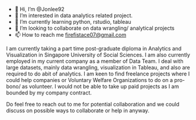 - 👋 Hi, I’m @Jonlee92
- 👀 I’m interested in data analytics related project. 
- 🌱 I’m currently learning python, rstudio, tableau
- 💞️ I’m looking to collaborate on data wrangling/ analytical projects
- 📫 How to reach me firefistace07@gmail.com

I am currently taking a part time post-graduate diploma in Analytics and Visualization in Singapore University of Social Sciences. 
I am also currently employed in my current company as a member of Data Team. I deal with large datasets, mainly data wrangling, visualization in Tableau, and also are required to do abit of analytics. 
I am keen to find freelance projects where I could help companies or Voluntary Welfare Organizations to do on a pro-bono/ as volunteer. 
I would not be able to take up paid projects as I am bounded by my company contract. 

Do feel free to reach out to me for potential collaboration and we could discuss on possible ways to collaborate or help in anyway. 

<!---
Jonlee92/Jonlee92 is a ✨ special ✨ repository because its `README.md` (this file) appears on your GitHub profile.
You can click the Preview link to take a look at your changes.
--->
